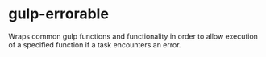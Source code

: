 # gulp-errorable
Wraps common gulp functions and functionality in order to allow execution of a specified function if a task encounters an error.
